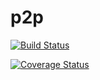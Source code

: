 # p2p

[![Build Status](https://travis-ci.com/Kaibling/p2p.svg?branch=master)](https://travis-ci.com/Kaibling/p2p)

[![Coverage Status](https://coveralls.io/repos/github/Kaibling/p2p/badge.svg?branch=master)](https://coveralls.io/github/Kaibling/p2p?branch=master)
